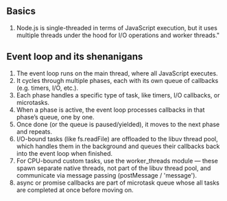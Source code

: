 ## Basics
1. Node.js is single-threaded in terms of JavaScript execution, but it uses multiple threads under the hood for I/O operations and worker threads."


## Event loop and its shenanigans

1. The event loop runs on the main thread, where all JavaScript executes.
2. It cycles through multiple phases, each with its own queue of callbacks (e.g. timers, I/O, etc.).
3. Each phase handles a specific type of task, like timers, I/O callbacks, or microtasks.
4. When a phase is active, the event loop processes callbacks in that phase’s queue, one by one.
5. Once done (or the queue is paused/yielded), it moves to the next phase and repeats.
6. I/O-bound tasks (like fs.readFile) are offloaded to the libuv thread pool, which handles them in the background and queues their callbacks back into the event loop when finished.
7. For CPU-bound custom tasks, use the worker_threads module — these spawn separate native threads, not part of the libuv thread pool, and communicate via message passing (postMessage / 'message').
8. async or promise callbacks are part of microtask queue whose all tasks are completed at once before moving on.
